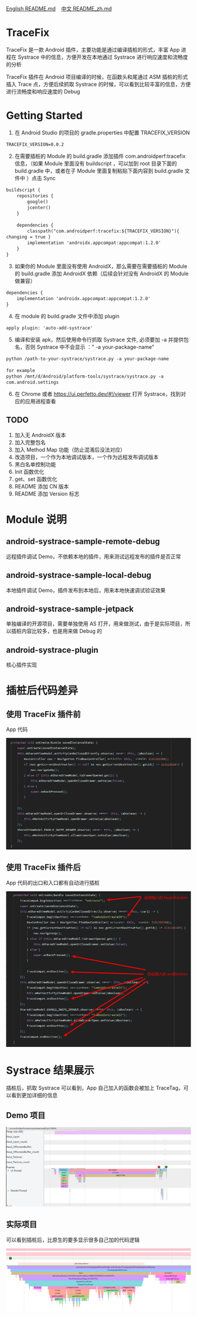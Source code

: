 <p>
<a href="README.md">English README.md</a>&nbsp;&nbsp;&nbsp;
<a href="README_zh.md">中文 README_zh.md</a>
</p>

# TraceFix
TraceFix 是一款 Android 插件，主要功能是通过编译插桩的形式，丰富 App 进程在 Systrace 中的信息，方便开发在本地通过 Systrace 进行响应速度和流畅度的分析

TraceFix 插件在 Android 项目编译的时候，在函数头和尾通过 ASM 插桩的形式插入 Trace 点，方便后续抓取 Systrace 的时候，可以看到比较丰富的信息，方便进行流畅度和响应速度的 Debug

# Getting Started
1. 在 Android Studio 的项目的 gradle.properties 中配置 TRACEFIX_VERSION 
```
TRACEFIX_VERSION=0.0.2
```

2. 在需要插桩的 Module 的 build.gradle 添加插件 com.androidperf:tracefix 信息，（如果 Module 里面没有 buildscript ，可以加到 root 目录下面的 build.gradle 中，或者在子 Module 里面复制粘贴下面内容到 build.gradle 文件中 ）点击 Sync
```
buildscript {
    repositories {
        google()
        jcenter()
    }

    dependencies {
        classpath("com.androidperf:tracefix:${TRACEFIX_VERSION}"){ changing = true }
        implementation 'androidx.appcompat:appcompat:1.2.0'
    }
}
```

3. 如果你的 Module 里面没有使用 AndroidX，那么需要在需要插桩的 Module 的 build.gradle 添加 AndroidX 依赖（后续会针对没有 AndroidX 的 Module 做兼容）
```
dependencies {
    implementation 'androidx.appcompat:appcompat:1.2.0'
}
```

4. 在 module 的 build.gradle 文件中添加 plugin
```
apply plugin: 'auto-add-systrace'
```

5. 编译和安装 apk，然后使用命令行抓取 Systrace 文件, 必须要加 -a 并提供包名，否则 Systrace 中不会显示 ：" -a your-package-name" 
```
python /path-to-your-systrace/systrace.py -a your-package-name

for example
python /mnt/d/Android/platform-tools/systrace/systrace.py -a com.android.settings
```

6. 在 Chrome 或者 https://ui.perfetto.dev/#!/viewer 打开 Systrace，找到对应的应用进程查看


## TODO
1. 加入无 AndroidX 版本
2. 加入完整包名
3. 加入 Method Map 功能（防止混淆后没法对应）
4. 改造项目，一个作为本地调试版本，一个作为远程发布调试版本
5. 黑白名单控制功能
6. Init 函数优化
7. get、set 函数优化
8. README 添加 CN 版本
9. README 添加 Version 标志

# Module 说明
## android-systrace-sample-remote-debug
远程插件调试 Demo，不依赖本地的插件，用来测试远程发布的插件是否正常

## android-systrace-sample-local-debug
本地插件调试 Demo，插件发布到本地后，用来本地快速调试验证效果

## android-systrace-sample-jetpack
单独编译的开源项目，需要单独使用 AS 打开，用来做测试，由于是实际项目，所以插桩内容比较多，也是用来做 Debug 的

## android-systrace-plugin
核心插件实现

# 插桩后代码差异 
## 使用 TraceFix 插件前
App 代码

![Demo](/pic/before_trace_tag_add.png)

## 使用 TraceFix 插件后
App 代码的出口和入口都有自动进行插桩

![Demo](/pic/after_trace_tag_add.png)

# Systrace 结果展示
插桩后，抓取 Systrace 可以看到，App 自己加入的函数会被加上 TraceTag，可以看到更加详细的信息 

## Demo 项目
![Demo](/pic/systrace_demo.png)

## 实际项目
可以看到插桩后，比原生的要多显示很多自己加的代码逻辑

![Demo](/pic/systrace_app.png)